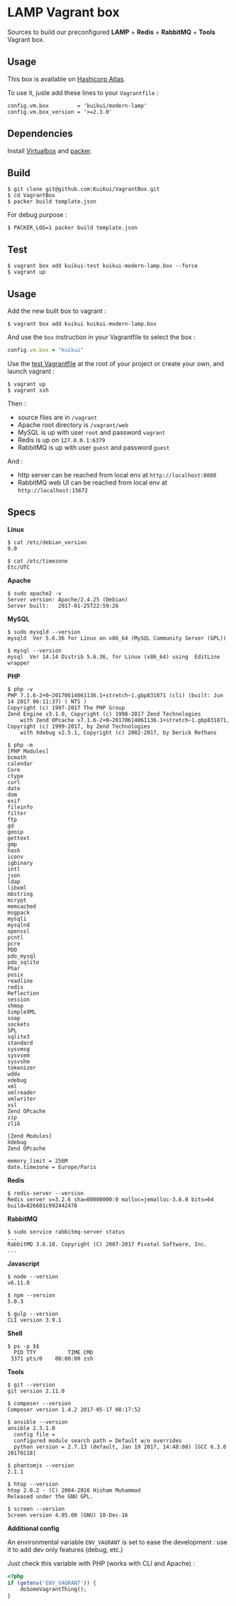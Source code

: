 # LAMP Vagrant box

Sources to build our preconfigured **LAMP** + **Redis** + **RabbitMQ** + **Tools** Vagrant box.

## Usage

This box is available on [Hashicorp Atlas](https://atlas.hashicorp.com/kuikui/boxes/modern-lamp).

To use it, juste add these lines to your `Vagrantfile` :

```
config.vm.box         = 'kuikui/modern-lamp'
config.vm.box_version = '>=2.3.0'
```

## Dependencies

Install [Virtualbox](https://www.virtualbox.org/wiki/Downloads) and [packer](http://www.packer.io/downloads.html).

## Build

```
$ git clone git@github.com:KuiKui/VagrantBox.git
$ cd VagrantBox
$ packer build template.json
```

For debug purpose :
```
$ PACKER_LOG=1 packer build template.json
```

## Test

```
$ vagrant box add kuikui-test kuikui-modern-lamp.box --force
$ vagrant up
```

## Usage

Add the new built box to vagrant :
```
$ vagrant box add kuikui kuikui-modern-lamp.box
```

And use the `box` instruction in your Vagrantfile to select the box :
```ruby
config.vm.box = "kuikui"
```

Use the [test Vagrantfile](Vagrantfile) at the root of your project or create your own, and launch vagrant :
```
$ vagrant up
$ vagrant ssh
```

Then :

* source files are in `/vagrant`
* Apache root directory is `/vagrant/web`
* MySQL is up with user `root` and password `vagrant`
* Redis is up on `127.0.0.1:6379`
* RabbitMQ is up with user `guest` and password `guest`

And :

* http server can be reached from local env at `http://localhost:8080`
* RabbitMQ web UI can be reached from local env at `http://localhost:15672`

## Specs

**Linux**
```
$ cat /etc/debian_version
9.0
```
```
$ cat /etc/timezone
Etc/UTC
```

**Apache**
```
$ sudo apache2 -v
Server version: Apache/2.4.25 (Debian)
Server built:   2017-01-25T22:59:26
```

**MySQL**
```
$ sudo mysqld --version
mysqld  Ver 5.6.36 for Linux on x86_64 (MySQL Community Server (GPL))
```
```
$ mysql --version
mysql  Ver 14.14 Distrib 5.6.36, for Linux (x86_64) using  EditLine wrapper
```

**PHP**
```
$ php -v
PHP 7.1.6-2+0~20170614061136.1+stretch~1.gbp831871 (cli) (built: Jun 14 2017 06:11:37) ( NTS )
Copyright (c) 1997-2017 The PHP Group
Zend Engine v3.1.0, Copyright (c) 1998-2017 Zend Technologies
    with Zend OPcache v7.1.6-2+0~20170614061136.1+stretch~1.gbp831871, Copyright (c) 1999-2017, by Zend Technologies
    with Xdebug v2.5.1, Copyright (c) 2002-2017, by Derick Rethans
```
```
$ php -m
[PHP Modules]
bcmath
calendar
Core
ctype
curl
date
dom
exif
fileinfo
filter
ftp
gd
geoip
gettext
gmp
hash
iconv
igbinary
intl
json
ldap
libxml
mbstring
mcrypt
memcached
msgpack
mysqli
mysqlnd
openssl
pcntl
pcre
PDO
pdo_mysql
pdo_sqlite
Phar
posix
readline
redis
Reflection
session
shmop
SimpleXML
soap
sockets
SPL
sqlite3
standard
sysvmsg
sysvsem
sysvshm
tokenizer
wddx
xdebug
xml
xmlreader
xmlwriter
xsl
Zend OPcache
zip
zlib

[Zend Modules]
Xdebug
Zend OPcache
```
```
memory_limit = 256M
date.timezone = Europe/Paris
```

**Redis**
```
$ redis-server --version
Redis server v=3.2.6 sha=00000000:0 malloc=jemalloc-3.6.0 bits=64 build=826601c992442478
```

**RabbitMQ**
```
$ sudo service rabbitmq-server status
...
RabbitMQ 3.6.10. Copyright (C) 2007-2017 Pivotal Software, Inc.
...
```

**Javascript**

```
$ node --version
v6.11.0
```

```
$ npm --version
5.0.3
```

```
$ gulp --version
CLI version 3.9.1
```

**Shell**
```
$ ps -p $$
  PID TTY          TIME CMD
 3371 pts/0    00:00:00 zsh
```

**Tools**
```
$ git --version
git version 2.11.0
```
```
$ composer --version
Composer version 1.4.2 2017-05-17 08:17:52
```
```
$ ansible --version
ansible 2.3.1.0
  config file =
  configured module search path = Default w/o overrides
  python version = 2.7.13 (default, Jan 19 2017, 14:48:08) [GCC 6.3.0 20170118]
```
```
$ phantomjs --version
2.1.1
```
```
$ htop --version
htop 2.0.2 - (C) 2004-2016 Hisham Muhammad
Released under the GNU GPL.
```
```
$ screen --version
Screen version 4.05.00 (GNU) 10-Dec-16
```

**Additional config**

An environmental variable `ENV_VAGRANT` is set to ease the development : use it to add dev only features (debug, etc.)

Just check this variable with PHP (works with CLI and Apache) :
```php
<?php
if (getenv('ENV_VAGRANT')) {
    doSomeVagrantThing();
}
```

